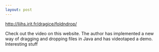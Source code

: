 ```yaml
---
layout: post
---
```

<http://liihs.irit.fr/dragice/foldndrop/>

Check out the video on this website.  The author has implemented a new way of
dragging and dropping files in Java and has videotaped a demo.  Interesting
stuff

